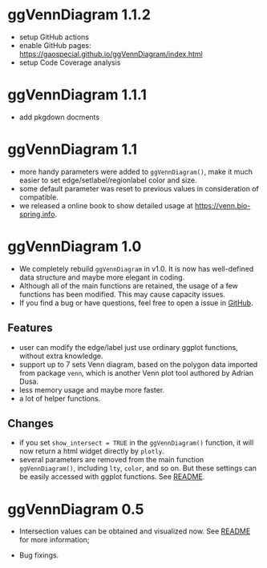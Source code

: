 # ggVennDiagram 1.1.2

* setup GitHub actions
* enable GitHub pages: https://gaospecial.github.io/ggVennDiagram/index.html
* setup Code Coverage analysis

# ggVennDiagram 1.1.1

* add pkgdown docments

# ggVennDiagram 1.1

* more handy parameters were added to `ggVennDiagram()`, make it much easier to set edge/setlabel/regionlabel color and size.
* some default parameter was reset to previous values in consideration of compatible.
* we released a online book to show detailed usage at https://venn.bio-spring.info.

# ggVennDiagram 1.0

* We completely rebuild `ggVennDiagram` in v1.0. It is now has well-defined data structure and maybe more elegant in coding.
* Although all of the main functions are retained, the usage of a few functions has been modified. This may cause capacity issues.
* If you find a bug or have questions, feel free to open a issue in [GitHub](https://github.com/gaospecial/ggVennDiagram/issues).

## Features

* user can modify the edge/label just use ordinary ggplot functions, without extra knowledge.
* support up to 7 sets Venn diagram, based on the polygon data imported from package `venn`, which is another Venn plot tool authored by Adrian Dusa.
* less memory usage and maybe more faster.
* a lot of helper functions.

## Changes

* if you set `show_intersect = TRUE` in the `ggVennDiagram()` function, it will now return a html widget directly by `plotly`. 
* several parameters are removed from the main function `ggVennDiagram()`, including `lty`, `color`, and so on. But these settings can be easily accessed with ggplot functions. See [README](./README.md).

# ggVennDiagram 0.5

* Intersection values can be obtained and visualized now. See [README](./README.md) for more information;

* Bug fixings.

